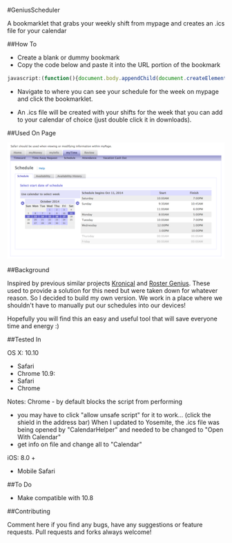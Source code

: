 #GeniusScheduler

A bookmarklet that grabs your weekly shift from mypage and creates an .ics file for your calendar

##How To

- Create a blank or dummy bookmark
- Copy the code below and paste it into the URL portion of the bookmark

```javascript
javascript:(function(){document.body.appendChild(document.createElement('script')).src='http://www.curiousrhythms.com/genius-scheduler/script.js';})();
```

- Navigate to where you can see your schedule for the week on mypage and click the bookmarklet.

- An .ics file will be created with your shifts for the week that you can add to your calendar of choice (just double click it in downloads).

##Used On Page

![Example MyPage](https://raw.githubusercontent.com/aricallen/genius-scheduler/master/example-mypage.png)

##Background

Inspired by previous similar projects [Kronical](http://byronthegreat.com/kronical/) and [Roster Genius](https://github.com/joshhunt/rostergenius). These used to provide a solution for this need but were taken down for whatever reason. So I decided to build my own version. We work in a place where we shouldn't have to manually put our schedules into our devices!

Hopefully you will find this an easy and useful tool that will save everyone time and energy :)

##Tested In

OS X:
10.10
- Safari
- Chrome
10.9:
- Safari
- Chrome

Notes:
Chrome - by default blocks the script from performing
- you may have to click "allow unsafe script" for it to work... (click the shield in the address bar)
When I updated to Yosemite, the .ics file was being opened by "CalendarHelper" and needed to be changed to "Open With Calendar"
- get info on file and change all to "Calendar"

iOS:
8.0 +
- Mobile Safari

##To Do

- Make compatible with 10.8

##Contributing

Comment here if you find any bugs, have any suggestions or feature requests. Pull requests and forks always welcome!

